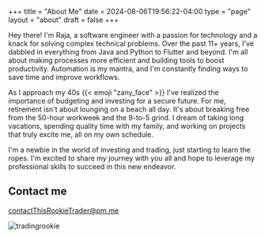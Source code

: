 +++
title = "About Me"
date = 2024-08-06T19:56:22-04:00
type = "page"
layout = "about"
draft = false
+++

Hey there! I'm Raja, a software engineer with a passion for technology and a knack for solving complex technical problems. Over the past 11+ years, I've dabbled in everything from Java and Python to Flutter and beyond. I'm all about making processes more efficient and building tools to boost productivity. Automation is my mantra, and I'm constantly finding ways to save time and improve workflows.

As I approach my 40s {{< emoji "zany_face" >}} I've realized the importance of budgeting and investing for a secure future. For me, retirement isn't about lounging on a beach all day. It's about breaking free from the 50-hour workweek and the 9-to-5 grind. I dream of taking long vacations, spending quality time with my family, and working on projects that truly excite me, all on my own schedule.

I'm a newbie in the world of investing and trading, just starting to learn the ropes. I'm excited to share my journey with you all and hope to leverage my professional skills to succeed in this new endeavor.

## Contact me

[contactThisRookieTrader@pm.me](mailto:contactThisRookieTrader@pm.me)

![tradingrookie](/trading_blog_app/images/trading_rookie_logo.png)
